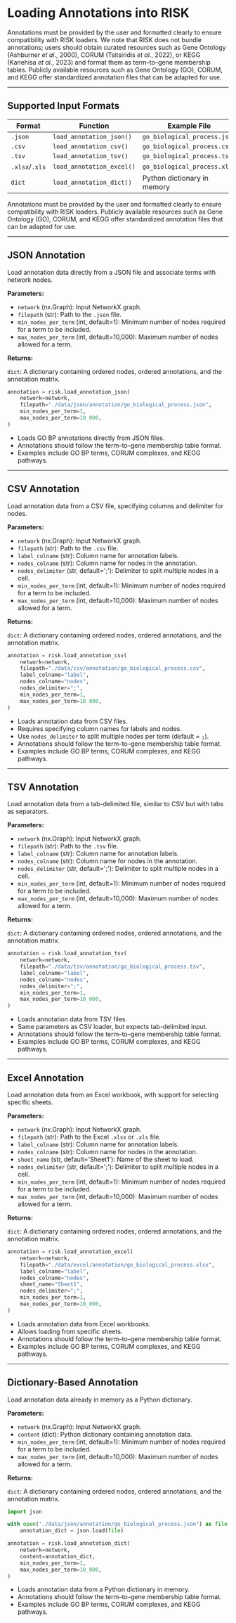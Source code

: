 # Loading Annotations into RISK

Annotations must be provided by the user and formatted clearly to ensure compatibility with RISK loaders. We note that RISK does not bundle annotations; users should obtain curated resources such as Gene Ontology (Ashburner _et al_., 2000), CORUM (Tsitsiridis _et al_., 2022), or KEGG (Kanehisa _et al_., 2023) and format them as term–to–gene membership tables. Publicly available resources such as Gene Ontology (GO), CORUM, and KEGG offer standardized annotation files that can be adapted for use.

---

## Supported Input Formats

| Format         | Function                  | Example File                 |
| -------------- | ------------------------- | ---------------------------- |
| `.json`        | `load_annotation_json()`  | `go_biological_process.json` |
| `.csv`         | `load_annotation_csv()`   | `go_biological_process.csv`  |
| `.tsv`         | `load_annotation_tsv()`   | `go_biological_process.tsv`  |
| `.xlsx`/`.xls` | `load_annotation_excel()` | `go_biological_process.xlsx` |
| `dict`         | `load_annotation_dict()`  | Python dictionary in memory  |

Annotations must be provided by the user and formatted clearly to ensure compatibility with RISK loaders. Publicly available resources such as Gene Ontology (GO), CORUM, and KEGG offer standardized annotation files that can be adapted for use.

---

## JSON Annotation

Load annotation data directly from a JSON file and associate terms with network nodes.

**Parameters:**

- `network` (nx.Graph): Input NetworkX graph.
- `filepath` (str): Path to the `.json` file.
- `min_nodes_per_term` (int, default=1): Minimum number of nodes required for a term to be included.
- `max_nodes_per_term` (int, default=10,000): Maximum number of nodes allowed for a term.

**Returns:**

`dict`: A dictionary containing ordered nodes, ordered annotations, and the annotation matrix.

```python
annotation = risk.load_annotation_json(
    network=network,
    filepath="./data/json/annotation/go_biological_process.json",
    min_nodes_per_term=1,
    max_nodes_per_term=10_000,
)
```

- Loads GO BP annotations directly from JSON files.
- Annotations should follow the term–to–gene membership table format.
- Examples include GO BP terms, CORUM complexes, and KEGG pathways.

---

## CSV Annotation

Load annotation data from a CSV file, specifying columns and delimiter for nodes.

**Parameters:**

- `network` (nx.Graph): Input NetworkX graph.
- `filepath` (str): Path to the `.csv` file.
- `label_colname` (str): Column name for annotation labels.
- `nodes_colname` (str): Column name for nodes in the annotation.
- `nodes_delimiter` (str, default=';'): Delimiter to split multiple nodes in a cell.
- `min_nodes_per_term` (int, default=1): Minimum number of nodes required for a term to be included.
- `max_nodes_per_term` (int, default=10,000): Maximum number of nodes allowed for a term.

**Returns:**

`dict`: A dictionary containing ordered nodes, ordered annotations, and the annotation matrix.

```python
annotation = risk.load_annotation_csv(
    network=network,
    filepath="./data/csv/annotation/go_biological_process.csv",
    label_colname="label",
    nodes_colname="nodes",
    nodes_delimiter=";",
    min_nodes_per_term=1,
    max_nodes_per_term=10_000,
)
```

- Loads annotation data from CSV files.
- Requires specifying column names for labels and nodes.
- Use `nodes_delimiter` to split multiple nodes per term (default = `;`).
- Annotations should follow the term–to–gene membership table format.
- Examples include GO BP terms, CORUM complexes, and KEGG pathways.

---

## TSV Annotation

Load annotation data from a tab-delimited file, similar to CSV but with tabs as separators.

**Parameters:**

- `network` (nx.Graph): Input NetworkX graph.
- `filepath` (str): Path to the `.tsv` file.
- `label_colname` (str): Column name for annotation labels.
- `nodes_colname` (str): Column name for nodes in the annotation.
- `nodes_delimiter` (str, default=';'): Delimiter to split multiple nodes in a cell.
- `min_nodes_per_term` (int, default=1): Minimum number of nodes required for a term to be included.
- `max_nodes_per_term` (int, default=10,000): Maximum number of nodes allowed for a term.

**Returns:**

`dict`: A dictionary containing ordered nodes, ordered annotations, and the annotation matrix.

```python
annotation = risk.load_annotation_tsv(
    network=network,
    filepath="./data/tsv/annotation/go_biological_process.tsv",
    label_colname="label",
    nodes_colname="nodes",
    nodes_delimiter=";",
    min_nodes_per_term=1,
    max_nodes_per_term=10_000,
)
```

- Loads annotation data from TSV files.
- Same parameters as CSV loader, but expects tab-delimited input.
- Annotations should follow the term–to–gene membership table format.
- Examples include GO BP terms, CORUM complexes, and KEGG pathways.

---

## Excel Annotation

Load annotation data from an Excel workbook, with support for selecting specific sheets.

**Parameters:**

- `network` (nx.Graph): Input NetworkX graph.
- `filepath` (str): Path to the Excel `.xlsx` or `.xls` file.
- `label_colname` (str): Column name for annotation labels.
- `nodes_colname` (str): Column name for nodes in the annotation.
- `sheet_name` (str, default='Sheet1'): Name of the sheet to load.
- `nodes_delimiter` (str, default=';'): Delimiter to split multiple nodes in a cell.
- `min_nodes_per_term` (int, default=1): Minimum number of nodes required for a term to be included.
- `max_nodes_per_term` (int, default=10,000): Maximum number of nodes allowed for a term.

**Returns:**

`dict`: A dictionary containing ordered nodes, ordered annotations, and the annotation matrix.

```python
annotation = risk.load_annotation_excel(
    network=network,
    filepath="./data/excel/annotation/go_biological_process.xlsx",
    label_colname="label",
    nodes_colname="nodes",
    sheet_name="Sheet1",
    nodes_delimiter=";",
    min_nodes_per_term=1,
    max_nodes_per_term=10_000,
)
```

- Loads annotation data from Excel workbooks.
- Allows loading from specific sheets.
- Annotations should follow the term–to–gene membership table format.
- Examples include GO BP terms, CORUM complexes, and KEGG pathways.

---

## Dictionary-Based Annotation

Load annotation data already in memory as a Python dictionary.

**Parameters:**

- `network` (nx.Graph): Input NetworkX graph.
- `content` (dict): Python dictionary containing annotation data.
- `min_nodes_per_term` (int, default=1): Minimum number of nodes required for a term to be included.
- `max_nodes_per_term` (int, default=10,000): Maximum number of nodes allowed for a term.

**Returns:**

`dict`: A dictionary containing ordered nodes, ordered annotations, and the annotation matrix.

```python
import json

with open("./data/json/annotation/go_biological_process.json") as file:
    annotation_dict = json.load(file)

annotation = risk.load_annotation_dict(
    network=network,
    content=annotation_dict,
    min_nodes_per_term=1,
    max_nodes_per_term=10_000,
)
```

- Loads annotation data from a Python dictionary in memory.
- Annotations should follow the term–to–gene membership table format.
- Examples include GO BP terms, CORUM complexes, and KEGG pathways.
